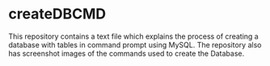 # createDBCMD
This repository contains a text file which explains the process of creating a database with tables in command prompt using MySQL.
The repository also has screenshot images of the commands used to create the Database.
